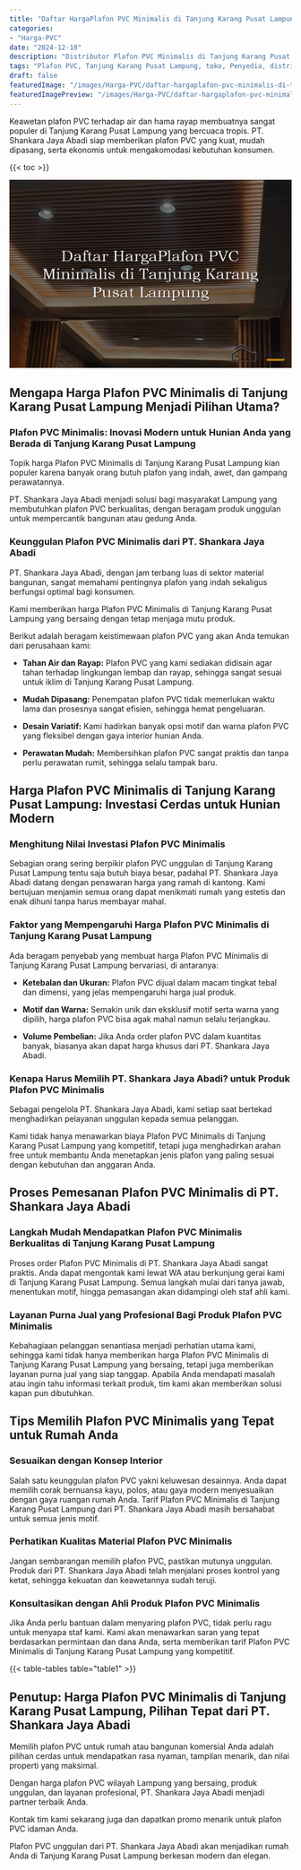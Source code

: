 ```yaml
---
title: "Daftar HargaPlafon PVC Minimalis di Tanjung Karang Pusat Lampung"
categories:
- "Harga-PVC"
date: "2024-12-18"
description: "Distributor Plafon PVC Minimalis di Tanjung Karang Pusat Lampung untuk tempat tinggal, kantor, serta gerai. Material unggulan, beragam motif, warna modern, beserta jasa instalasi ditangani oleh tenaga ahli ahli serta kepastian resmi!|Layanan distribusi Plafon PVC Minimalis di Tanjung Karang Pusat Lampung untuk kebutuhan rumah, office, atau gerai, beserta material berkualitas dan penempatan oleh tenaga ahli berpengalaman serta jaminan resmi.|Alternatif Plafon PVC Minimalis di Tanjung Karang Pusat Lampung yang terbukti bagi hunian, kantor, serta toko, dengan panel terbaik dan penempatan ditangani oleh tenaga ahli profesional dan jaminan resmi.|Penjualan Plafon PVC Minimalis di Tanjung Karang Pusat Lampung bagi hunian, office, serta ritel, beserta panel unggulan dan penempatan dikerjakan oleh teknisi berpengalaman, dilengkapi dengan garansi resmi.}"
tags: "Plafon PVC, Tanjung Karang Pusat Lampung, toko, Penyedia, distributor"
draft: false
featuredImage: "/images/Harga-PVC/daftar-hargaplafon-pvc-minimalis-di-tanjung-karang-pusat-lampung.png"
featuredImagePreview: "/images/Harga-PVC/daftar-hargaplafon-pvc-minimalis-di-tanjung-karang-pusat-lampung.png"
---
```


Keawetan plafon PVC terhadap air dan hama rayap membuatnya sangat populer di Tanjung Karang Pusat Lampung yang bercuaca tropis. PT. Shankara Jaya Abadi siap memberikan plafon PVC yang kuat, mudah dipasang, serta ekonomis untuk mengakomodasi kebutuhan konsumen.

{{< toc >}}

![Daftar HargaPlafon PVC Minimalis di Tanjung Karang Pusat Lampung](/images/Harga-PVC/Daftar-HargaPlafon-PVC-Minimalis-di-Tanjung-Karang-Pusat-Lampung.png)

## Mengapa Harga Plafon PVC Minimalis di Tanjung Karang Pusat Lampung Menjadi Pilihan Utama?

### Plafon PVC Minimalis: Inovasi Modern untuk Hunian Anda yang Berada di Tanjung Karang Pusat Lampung

Topik harga Plafon PVC Minimalis di Tanjung Karang Pusat Lampung kian populer karena banyak orang butuh plafon yang indah, awet, dan gampang perawatannya.

PT. Shankara Jaya Abadi menjadi solusi bagi masyarakat Lampung yang membutuhkan plafon PVC berkualitas, dengan beragam produk unggulan untuk mempercantik bangunan atau gedung Anda.

### Keunggulan Plafon PVC Minimalis dari PT. Shankara Jaya Abadi

PT. Shankara Jaya Abadi, dengan jam terbang luas di sektor material bangunan, sangat memahami pentingnya plafon yang indah sekaligus berfungsi optimal bagi konsumen.

Kami memberikan harga Plafon PVC Minimalis di Tanjung Karang Pusat Lampung yang bersaing dengan tetap menjaga mutu produk.

Berikut adalah beragam keistimewaan plafon PVC yang akan Anda temukan dari perusahaan kami:

- **Tahan Air dan Rayap:** Plafon PVC yang kami sediakan didisain agar tahan terhadap lingkungan lembap dan rayap, sehingga sangat sesuai untuk iklim di Tanjung Karang Pusat Lampung.

- **Mudah Dipasang:** Penempatan plafon PVC tidak memerlukan waktu lama dan prosesnya sangat efisien, sehingga hemat pengeluaran.

- **Desain Variatif:** Kami hadirkan banyak opsi motif dan warna plafon PVC yang fleksibel dengan gaya interior hunian Anda.

- **Perawatan Mudah:** Membersihkan plafon PVC sangat praktis dan tanpa perlu perawatan rumit, sehingga selalu tampak baru.

## Harga Plafon PVC Minimalis di Tanjung Karang Pusat Lampung: Investasi Cerdas untuk Hunian Modern

### Menghitung Nilai Investasi Plafon PVC Minimalis

Sebagian orang sering berpikir plafon PVC unggulan di Tanjung Karang Pusat Lampung tentu saja butuh biaya besar, padahal PT. Shankara Jaya Abadi datang dengan penawaran harga yang ramah di kantong. Kami bertujuan menjamin semua orang dapat menikmati rumah yang estetis dan enak dihuni tanpa harus membayar mahal.

### Faktor yang Mempengaruhi Harga Plafon PVC Minimalis di Tanjung Karang Pusat Lampung

Ada beragam penyebab yang membuat harga Plafon PVC Minimalis di Tanjung Karang Pusat Lampung bervariasi, di antaranya:

- **Ketebalan dan Ukuran:** Plafon PVC dijual dalam macam tingkat tebal dan dimensi, yang jelas mempengaruhi harga jual produk.

- **Motif dan Warna:** Semakin unik dan eksklusif motif serta warna yang dipilih, harga plafon PVC bisa agak mahal namun selalu terjangkau.

- **Volume Pembelian:** Jika Anda order plafon PVC dalam kuantitas banyak, biasanya akan dapat harga khusus dari PT. Shankara Jaya Abadi.

### Kenapa Harus Memilih PT. Shankara Jaya Abadi? untuk Produk Plafon PVC Minimalis

Sebagai pengelola PT. Shankara Jaya Abadi, kami setiap saat bertekad menghadirkan pelayanan unggulan kepada semua pelanggan.

Kami tidak hanya menawarkan biaya Plafon PVC Minimalis di Tanjung Karang Pusat Lampung yang kompetitif, tetapi juga menghadirkan arahan free untuk membantu Anda menetapkan jenis plafon yang paling sesuai dengan kebutuhan dan anggaran Anda.

## Proses Pemesanan Plafon PVC Minimalis di PT. Shankara Jaya Abadi

### Langkah Mudah Mendapatkan Plafon PVC Minimalis Berkualitas di Tanjung Karang Pusat Lampung

Proses order Plafon PVC Minimalis di PT. Shankara Jaya Abadi sangat praktis. Anda dapat mengontak kami lewat WA atau berkunjung gerai kami di Tanjung Karang Pusat Lampung. Semua langkah mulai dari tanya jawab, menentukan motif, hingga pemasangan akan didampingi oleh staf ahli kami.

### Layanan Purna Jual yang Profesional Bagi Produk Plafon PVC Minimalis

Kebahagiaan pelanggan senantiasa menjadi perhatian utama kami, sehingga kami tidak hanya memberikan harga Plafon PVC Minimalis di Tanjung Karang Pusat Lampung yang bersaing, tetapi juga memberikan layanan purna jual yang siap tanggap. Apabila Anda mendapati masalah atau ingin tahu informasi terkait produk, tim kami akan memberikan solusi kapan pun dibutuhkan.

## Tips Memilih Plafon PVC Minimalis yang Tepat untuk Rumah Anda

### Sesuaikan dengan Konsep Interior

Salah satu keunggulan plafon PVC yakni keluwesan desainnya. Anda dapat memilih corak bernuansa kayu, polos, atau gaya modern menyesuaikan dengan gaya ruangan rumah Anda. Tarif Plafon PVC Minimalis di Tanjung Karang Pusat Lampung dari PT. Shankara Jaya Abadi masih bersahabat untuk semua jenis motif.

### Perhatikan Kualitas Material Plafon PVC Minimalis

Jangan sembarangan memilih plafon PVC, pastikan mutunya unggulan. Produk dari PT. Shankara Jaya Abadi telah menjalani proses kontrol yang ketat, sehingga kekuatan dan keawetannya sudah teruji.

### Konsultasikan dengan Ahli Produk Plafon PVC Minimalis

Jika Anda perlu bantuan dalam menyaring plafon PVC, tidak perlu ragu untuk menyapa staf kami. Kami akan menawarkan saran yang tepat berdasarkan permintaan dan dana Anda, serta memberikan tarif Plafon PVC Minimalis di Tanjung Karang Pusat Lampung yang kompetitif.

{{< table-tables table="table1" >}}

## Penutup: Harga Plafon PVC Minimalis di Tanjung Karang Pusat Lampung, Pilihan Tepat dari PT. Shankara Jaya Abadi

Memilih plafon PVC untuk rumah atau bangunan komersial Anda adalah pilihan cerdas untuk mendapatkan rasa nyaman, tampilan menarik, dan nilai properti yang maksimal.

Dengan harga plafon PVC wilayah Lampung yang bersaing, produk unggulan, dan layanan profesional, PT. Shankara Jaya Abadi menjadi partner terbaik Anda.

Kontak tim kami sekarang juga dan dapatkan promo menarik untuk plafon PVC idaman Anda.

Plafon PVC unggulan dari PT. Shankara Jaya Abadi akan menjadikan rumah Anda di Tanjung Karang Pusat Lampung berkesan modern dan elegan.
